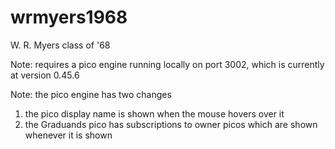 # wrmyers1968
W. R. Myers class of '68

Note: requires a pico engine running locally on port 3002, which is currently at version 0.45.6

Note: the pico engine has two changes

1. the pico display name is shown when the mouse hovers over it
2. the Graduands pico has subscriptions to owner picos which are shown whenever it is shown
